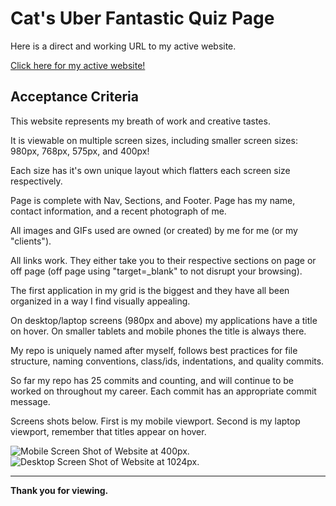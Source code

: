 # Cat's Uber Fantastic Quiz Page

Here is a direct and working URL to my active website.

[Click here for my active website!](https://cat-lin-morgan.github.io/ "Cat's Portfolio")

## Acceptance Criteria

This website represents my breath of work and creative tastes.

It is viewable on multiple screen sizes, including smaller screen sizes: 980px, 768px, 575px, and 400px!

Each size has it's own unique layout which flatters each screen size respectively. 

Page is complete with Nav, Sections, and Footer.
Page has my name, contact information, and a recent photograph of me.

All images and GIFs used are owned (or created) by me for me (or my "clients").

All links work. They either take you to their respective sections on page or off page (off page using "target=_blank" to not disrupt your browsing).

The first application in my grid is the biggest and they have all been organized in a way I find visually appealing.

On desktop/laptop screens (980px and above) my applications have a title on hover. On smaller tablets and mobile phones the title is always there.

My repo is uniquely named after myself, follows best practices for file structure, naming conventions, class/ids, indentations, and quality commits.

So far my repo has 25 commits and counting, and will continue to be worked on throughout my career. Each commit has an appropriate commit message.

Screens shots below. 
First is my mobile viewport. Second is my laptop viewport, remember that titles appear on hover.

<img src="./assets/images/mobilescreenshot.png" alt="Mobile Screen Shot of Website at 400px."/>

<img src="./assets/images/desktopscreenshot.png" alt="Desktop Screen Shot of Website at 1024px."/>

---

**Thank you for viewing.**

